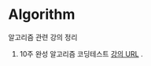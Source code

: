 # Algorithm
알고리즘 관련 강의 정리

1. 10주 완성 알고리즘 코딩테스트 [강의 URL](https://edu.goorm.io/lecture/554/10주-완성-알고리즘-코딩테스트)
.
